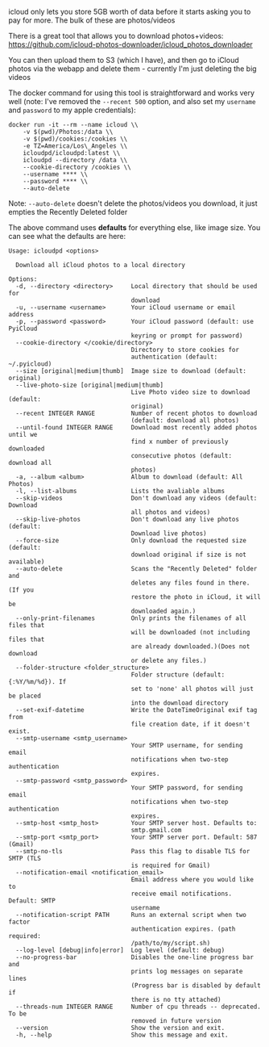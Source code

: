 icloud only lets you store 5GB worth of data before it starts asking you to pay for more. The bulk of these are photos/videos

There is a great tool that allows you to download photos+videos: https://github.com/icloud-photos-downloader/icloud_photos_downloader

You can then upload them to S3 (which I have), and then go to iCloud photos via the webapp and delete them - currently I'm just deleting the big videos

The docker command for using this tool is straightforward and works very well (note: I've removed the `--recent 500` option,  and also set my `username` and `password` to my apple credentials):

```
docker run -it --rm --name icloud \\
    -v $(pwd)/Photos:/data \\
    -v $(pwd)/cookies:/cookies \\
    -e TZ=America/Los\_Angeles \\
    icloudpd/icloudpd:latest \\
    icloudpd --directory /data \\
    --cookie-directory /cookies \\
    --username **** \\
    --password **** \\
    --auto-delete
```

Note: `--auto-delete` doesn't delete the photos/videos you download, it just empties the Recently Deleted folder

The above command uses **defaults** for everything else, like image size. You can see what the defaults are here:

	Usage: icloudpd <options>
	
	  Download all iCloud photos to a local directory
	
	Options:
	  -d, --directory <directory>     Local directory that should be used for
	                                  download
	  -u, --username <username>       Your iCloud username or email address
	  -p, --password <password>       Your iCloud password (default: use PyiCloud
	                                  keyring or prompt for password)
	  --cookie-directory </cookie/directory>
	                                  Directory to store cookies for
	                                  authentication (default: ~/.pyicloud)
	  --size [original|medium|thumb]  Image size to download (default: original)
	  --live-photo-size [original|medium|thumb]
	                                  Live Photo video size to download (default:
	                                  original)
	  --recent INTEGER RANGE          Number of recent photos to download
	                                  (default: download all photos)
	  --until-found INTEGER RANGE     Download most recently added photos until we
	                                  find x number of previously downloaded
	                                  consecutive photos (default: download all
	                                  photos)
	  -a, --album <album>             Album to download (default: All Photos)
	  -l, --list-albums               Lists the avaliable albums
	  --skip-videos                   Don't download any videos (default: Download
	                                  all photos and videos)
	  --skip-live-photos              Don't download any live photos (default:
	                                  Download live photos)
	  --force-size                    Only download the requested size (default:
	                                  download original if size is not available)
	  --auto-delete                   Scans the "Recently Deleted" folder and
	                                  deletes any files found in there. (If you
	                                  restore the photo in iCloud, it will be
	                                  downloaded again.)
	  --only-print-filenames          Only prints the filenames of all files that
	                                  will be downloaded (not including files that
	                                  are already downloaded.)(Does not download
	                                  or delete any files.)
	  --folder-structure <folder_structure>
	                                  Folder structure (default: {:%Y/%m/%d}). If
	                                  set to 'none' all photos will just be placed
	                                  into the download directory
	  --set-exif-datetime             Write the DateTimeOriginal exif tag from
	                                  file creation date, if it doesn't exist.
	  --smtp-username <smtp_username>
	                                  Your SMTP username, for sending email
	                                  notifications when two-step authentication
	                                  expires.
	  --smtp-password <smtp_password>
	                                  Your SMTP password, for sending email
	                                  notifications when two-step authentication
	                                  expires.
	  --smtp-host <smtp_host>         Your SMTP server host. Defaults to:
	                                  smtp.gmail.com
	  --smtp-port <smtp_port>         Your SMTP server port. Default: 587 (Gmail)
	  --smtp-no-tls                   Pass this flag to disable TLS for SMTP (TLS
	                                  is required for Gmail)
	  --notification-email <notification_email>
	                                  Email address where you would like to
	                                  receive email notifications. Default: SMTP
	                                  username
	  --notification-script PATH      Runs an external script when two factor
	                                  authentication expires. (path required:
	                                  /path/to/my/script.sh)
	  --log-level [debug|info|error]  Log level (default: debug)
	  --no-progress-bar               Disables the one-line progress bar and
	                                  prints log messages on separate lines
	                                  (Progress bar is disabled by default if
	                                  there is no tty attached)
	  --threads-num INTEGER RANGE     Number of cpu threads -- deprecated. To be
	                                  removed in future version
	  --version                       Show the version and exit.
	  -h, --help                      Show this message and exit.
